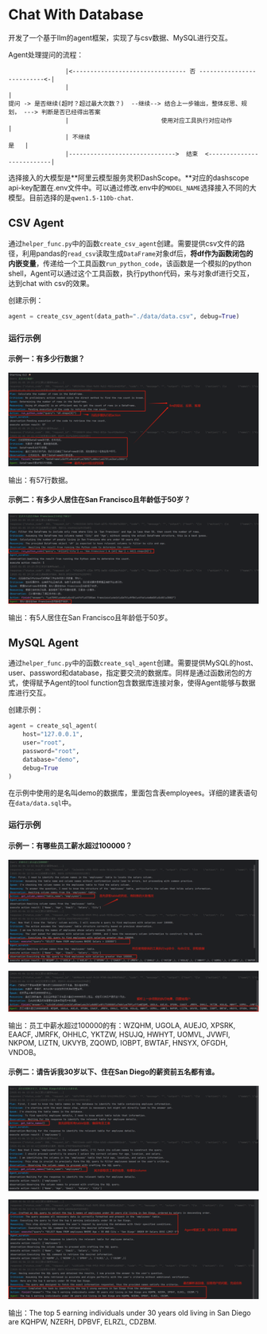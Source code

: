 # Chat With Database

开发了一个基于llm的agent框架，实现了与csv数据、MySQL进行交互。



Agent处理提问的流程：

```
                |<-------------------------------- 否 --------------------------<-|
                |                                                                 |
提问 -> 是否继续(超时？超过最大次数？)  --继续--> 结合上一步输出，整体反思、规划， ---> 判断是否已经得出答案  
                |                          使用对应工具执行对应动作                    |
                | 不继续                                                       是   |
                |------------------------------>  结束  <--------------------------|
```



选择接入的大模型是**阿里云模型服务灵积DashScope。**对应的dashscope api-key配置在.env文件中。可以通过修改.env中的`MODEL_NAME`选择接入不同的大模型。目前选择的是`qwen1.5-110b-chat`.



## CSV Agent

通过`helper_func.py`中的函数`create_csv_agent`创建。需要提供csv文件的路径，利用pandas的`read_csv`读取生成`DataFrame`对象df后，**将df作为函数闭包的内嵌变量**，传递给一个工具函数`run_python_code`，该函数是一个模拟的python shell，Agent可以通过这个工具函数，执行python代码，来与对象df进行交互，达到chat with  csv的效果。



创建示例：

```python
agent = create_csv_agent(data_path="./data/data.csv", debug=True)
```



### 运行示例

#### 示例一：有多少行数据？

![](img/1.png)

输出：有57行数据。

#### 示例二：有多少人居住在San Francisco且年龄低于50岁？

![](img/2.png)

输出：有5人居住在San Francisco且年龄低于50岁。



## MySQL Agent

通过`helper_func.py`中的函数`create_sql_agent`创建。需要提供MySQL的host、user、password和database，指定要交流的数据库。同样是通过函数闭包的方式，使得赋予Agent的tool function包含数据库连接对象，使得Agent能够与数据库进行交互。



创建示例：

```python
agent = create_sql_agent(
	host="127.0.0.1",
	user="root",
	password="root",
	database="demo",
	debug=True
)

```

在示例中使用的是名叫demo的数据库，里面包含表employees。详细的建表语句在`data/data.sql`中。



### 运行示例

#### 示例一：有哪些员工薪水超过100000？

![](img/3.png)

![](img/4.png)

输出：员工中薪水超过100000的有：WZQHM, UGOLA, AUEJO, XPSRK, EAACF, JMRFK, OHHLC, YKTZW, HSUJQ, HWHYT, UOMVL, JVWFI, NKPOM, LIZTN, UKVYB, ZQOWD, IOBPT, BWTAF, HNSYX, OFGDH, VNDOB。



#### 示例二：请告诉我30岁以下、住在San Diego的薪资前五名都有谁。

![](img/5.png)

![](img/6.png)

输出：The top 5 earning individuals under 30 years old living in San Diego are KQHPW, NZERH, DPBVF, ELRZL, CDZBM.